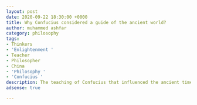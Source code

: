 ```yaml
---
layout: post
date: 2020-09-22 18:30:00 +0000
title: Why Confucius considered a guide of the ancient world?
author: muhammed ashfar
category: philosophy
tags:
- Thinkers
- 'Enlightenment '
- Teacher
- Philosopher
- China
- 'Philosophy '
- 'Confucius '
description: The teaching of Confucius that influenced the ancient times.
adsense: true

---
```

